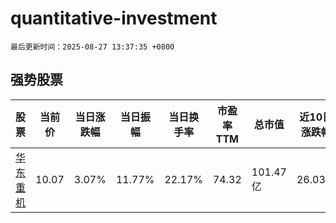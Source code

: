 # quantitative-investment

`最后更新时间：2025-08-27 13:37:35 +0800`

## 强势股票

|股票|当前价|当日涨跌幅|当日振幅|当日换手率|市盈率TTM|总市值|近10日涨跌幅|
|----|----|----|----|----|----|----|----|
|[华东重机](https://xueqiu.com/S/SZ002685)|10.07|3.07%|11.77%|22.17%|74.32|101.47亿|26.03%|

